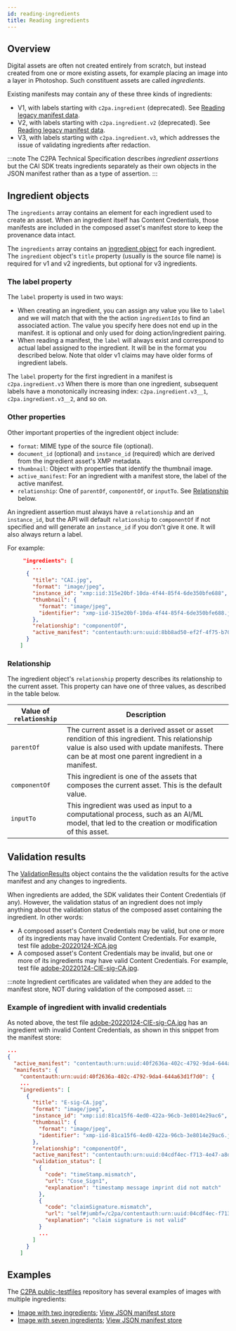 ```yaml
---
id: reading-ingredients
title: Reading ingredients
---
```


## Overview

Digital assets are often not created entirely from scratch, but instead created from one or more existing assets, for example placing an image into a layer in Photoshop. Such constituent assets are called _ingredients_.

Existing manifests may contain any of these three kinds of ingredients:
- V1, with labels starting with `c2pa.ingredient` (deprecated). See [Reading legacy manifest data](legacy.md#legacy-ingredients).
- V2, with labels starting with `c2pa.ingredient.v2` (deprecated). See [Reading legacy manifest data](legacy.md#legacy-ingredients).
- V3, with labels starting with `c2pa.ingredient.v3`, which addresses the issue of validating ingredients after redaction.

:::note
The C2PA Technical Specification describes _ingredient assertions_ but the CAI SDK treats ingredients separately as their own objects in the JSON manifest rather than as a type of assertion.
:::

## Ingredient objects

The `ingredients` array contains an element for each ingredient used to create an asset.  When an ingredient itself has Content Credentials, those manifests are included in the composed asset's manifest store to keep the provenance data intact.

The `ingredients` array contains an [ingredient object](manifest/json-ref/reader.mdx#ingredient) for each ingredient.  The `ingredient` object's `title` property  (usually is the source file name) is required for v1 and v2 ingredients, but optional for v3 ingredients.

### The label property

The `label` property is used in two ways:

- When creating an ingredient, you can assign any value you like to `label` and we will match that with the the action `ingredientIds` to find an associated action. The value you specify here does not end up in the manifest. it is optional and only used for doing action/ingredient pairing.
- When reading a manifest, the `label` will always exist and correspond to actual label assigned to the ingredient. It will be in the format you described below. Note that older v1 claims may have older forms of ingredient labels.

The `label` property for the first ingredient in a manifest is `c2pa.ingredient.v3` When there is more than one ingredient, subsequent labels have a monotonically increasing index: `c2pa.ingredient.v3__1`, `c2pa.ingredient.v3__2`, and so on.

### Other properties

Other important properties of the ingredient object include:

- `format`: MIME type of the source file (optional).
- `document_id` (optional) and `instance_id` (required) which are derived from the ingredient asset's XMP metadata.
- `thumbnail`: Object with properties that identify the thumbnail image. 
- `active_manifest`: For an ingredient with a manifest store, the label of the active manifest.  
- `relationship`: One of `parentOf`, `componentOf`, or `inputTo`. See [Relationship](#relationship) below.

An ingredient assertion must always have a `relationship` and an `instance_id`, but the API will default `relationship` to `componentOf` if not specified and will generate an `instance_id` if you don't give it one. It will also always return a label.

For example:

```json
     "ingredients": [
        ...
      {
        "title": "CAI.jpg",
        "format": "image/jpeg",
        "instance_id": "xmp:iid:315e20bf-10da-4f44-85f4-6de350bfe688",
        "thumbnail": {
          "format": "image/jpeg",
          "identifier": "xmp-iid-315e20bf-10da-4f44-85f4-6de350bfe688.jpg"
        },
        "relationship": "componentOf",
        "active_manifest": "contentauth:urn:uuid:8bb8ad50-ef2f-4f75-b709-a0e302d58019"
      }
    ]
```

### Relationship

The ingredient object's `relationship` property describes its relationship to the current asset.  This property can have one of three values, as described in the table below.

|  Value of `relationship` | Description |
|--------------------------|-------------|
| `parentOf` | The current asset is a derived asset or asset rendition of this ingredient. This relationship value is also used with update manifests.  There can be at most one parent ingredient in a manifest. |
| `componentOf` | This ingredient is one of the assets that composes the current asset. This is the default value. |
| `inputTo` | This ingredient was used as input to a computational process, such as an AI/ML model, that led to the creation or modification of this asset. |

## Validation results

The [ValidationResults](/docs/manifest/json-ref/reader#validationresults) object contains the the validation results for the active manifest and any changes to ingredients.

When ingredients are added, the SDK validates their Content Credentials (if any).  However, the validation status of an ingredient does not imply anything about the validation status of the composed asset containing the ingredient. In other words:
- A composed asset's Content Credentials may be valid, but one or more of its ingredients may have invalid Content Credentials. For example, test file [adobe-20220124-XCA.jpg](https://contentcredentials.org/verify?source=https://spec.c2pa.org/public-testfiles/image/jpeg/adobe-20220124-XCA.jpg)
- A composed asset's Content Credentials may be invalid, but one or more of its ingredients may have valid Content Credentials. For example, test file [adobe-20220124-CIE-sig-CA.jpg](https://contentcredentials.org/verify?source=https://spec.c2pa.org/public-testfiles/image/jpeg/adobe-20220124-CIE-sig-CA.jpg). 

:::note
Ingredient certificates are validated when they are added to the manifest store, NOT during validation of the composed asset. 
:::

### Example of ingredient with invalid credentials

As noted above, the test file [adobe-20220124-CIE-sig-CA.jpg](https://contentcredentials.org/verify?source=https://spec.c2pa.org/public-testfiles/image/jpeg/adobe-20220124-CIE-sig-CA.jpg) has an ingredient with invalid Content Credentials, as shown in this snippet from the manifest store: 

```json
...
{
  "active_manifest": "contentauth:urn:uuid:40f2636a-402c-4792-9da4-644a63d1f7d0",
  "manifests": {
    "contentauth:urn:uuid:40f2636a-402c-4792-9da4-644a63d1f7d0": {
    ...
    "ingredients": [
      {
        "title": "E-sig-CA.jpg",
        "format": "image/jpeg",
        "instance_id": "xmp:iid:81ca15f6-4ed0-422a-96cb-3e8014e29ac6",
        "thumbnail": {
          "format": "image/jpeg",
          "identifier": "xmp-iid-81ca15f6-4ed0-422a-96cb-3e8014e29ac6.jpg"
        },
        "relationship": "componentOf",
        "active_manifest": "contentauth:urn:uuid:04cdf4ec-f713-4e47-a8d6-7af56501ce4b",
        "validation_status": [
          {
            "code": "timeStamp.mismatch",
            "url": "Cose_Sign1",
            "explanation": "timestamp message imprint did not match"
          },
          {
            "code": "claimSignature.mismatch",
            "url": "self#jumbf=/c2pa/contentauth:urn:uuid:04cdf4ec-f713-4e47-a8d6-7af56501ce4b/c2pa.signature",
            "explanation": "claim signature is not valid"
          }
          ...
        ]
      }
    ]
```

## Examples

The [C2PA public-testfiles](https://spec.c2pa.org/public-testfiles/image/) repository has several examples of images with multiple ingredients:
- [Image with two ingredients](https://contentcredentials.org/verify?source=https://spec.c2pa.org/public-testfiles/image/jpeg/adobe-20220124-CAICA.jpg); [View JSON manifest store](https://spec.c2pa.org/public-testfiles/image/jpeg/manifests/adobe-20220124-CAICA/manifest_store.json)
- [Image with seven ingredients](https://contentcredentials.org/verify?source=https://spec.c2pa.org/public-testfiles/image/jpeg/adobe-20220124-CAIAIIICAICIICAIICICA.jpg); [View JSON manifest store](https://spec.c2pa.org/public-testfiles/image/jpeg/manifests/adobe-20220124-CAIAIIICAICIICAIICICA/manifest_store.json)
